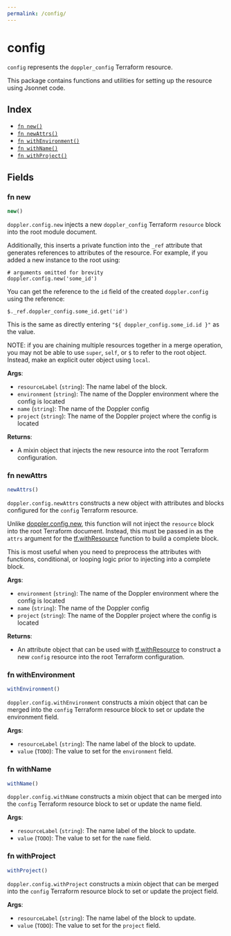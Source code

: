 ```yaml
---
permalink: /config/
---
```


# config

`config` represents the `doppler_config` Terraform resource.



This package contains functions and utilities for setting up the resource using Jsonnet code.


## Index

* [`fn new()`](#fn-new)
* [`fn newAttrs()`](#fn-newattrs)
* [`fn withEnvironment()`](#fn-withenvironment)
* [`fn withName()`](#fn-withname)
* [`fn withProject()`](#fn-withproject)

## Fields

### fn new

```ts
new()
```


`doppler.config.new` injects a new `doppler_config` Terraform `resource`
block into the root module document.

Additionally, this inserts a private function into the `_ref` attribute that generates references to attributes of the
resource. For example, if you added a new instance to the root using:

    # arguments omitted for brevity
    doppler.config.new('some_id')

You can get the reference to the `id` field of the created `doppler.config` using the reference:

    $._ref.doppler_config.some_id.get('id')

This is the same as directly entering `"${ doppler_config.some_id.id }"` as the value.

NOTE: if you are chaining multiple resources together in a merge operation, you may not be able to use `super`, `self`,
or `$` to refer to the root object. Instead, make an explicit outer object using `local`.

**Args**:
  - `resourceLabel` (`string`): The name label of the block.
  - `environment` (`string`): The name of the Doppler environment where the config is located
  - `name` (`string`): The name of the Doppler config
  - `project` (`string`): The name of the Doppler project where the config is located

**Returns**:
- A mixin object that injects the new resource into the root Terraform configuration.


### fn newAttrs

```ts
newAttrs()
```


`doppler.config.newAttrs` constructs a new object with attributes and blocks configured for the `config`
Terraform resource.

Unlike [doppler.config.new](#fn-confignew), this function will not inject the `resource`
block into the root Terraform document. Instead, this must be passed in as the `attrs` argument for the
[tf.withResource](https://github.com/tf-libsonnet/core/tree/main/docs#fn-withresource) function to build a complete block.

This is most useful when you need to preprocess the attributes with functions, conditional, or looping logic prior to
injecting into a complete block.

**Args**:
  - `environment` (`string`): The name of the Doppler environment where the config is located
  - `name` (`string`): The name of the Doppler config
  - `project` (`string`): The name of the Doppler project where the config is located

**Returns**:
  - An attribute object that can be used with [tf.withResource](https://github.com/tf-libsonnet/core/tree/main/docs#fn-withresource) to construct a new `config` resource into the root Terraform configuration.


### fn withEnvironment

```ts
withEnvironment()
```

`doppler.config.withEnvironment` constructs a mixin object that can be merged into the `config`
Terraform resource block to set or update the environment field.



**Args**:
  - `resourceLabel` (`string`): The name label of the block to update.
  - `value` (`TODO`): The value to set for the `environment` field.


### fn withName

```ts
withName()
```

`doppler.config.withName` constructs a mixin object that can be merged into the `config`
Terraform resource block to set or update the name field.



**Args**:
  - `resourceLabel` (`string`): The name label of the block to update.
  - `value` (`TODO`): The value to set for the `name` field.


### fn withProject

```ts
withProject()
```

`doppler.config.withProject` constructs a mixin object that can be merged into the `config`
Terraform resource block to set or update the project field.



**Args**:
  - `resourceLabel` (`string`): The name label of the block to update.
  - `value` (`TODO`): The value to set for the `project` field.
